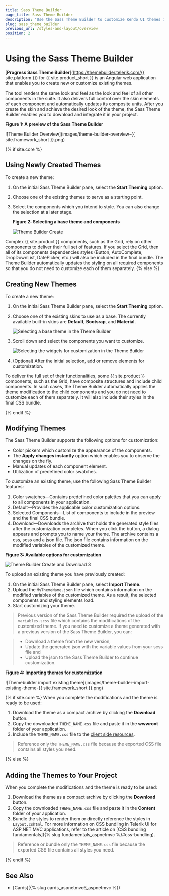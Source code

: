 ```yaml
---
title: Sass Theme Builder
page_title: Sass Theme Builder
description: "Use the Sass Theme Builder to customize Kendo UI themes in {{ site.product }} applications."
slug: sass_theme_builder
previous_url: /styles-and-layout/overview
position: 2
---
```


# Using the Sass Theme Builder

[**Progress Sass Theme Builder**](https://themebuilder.telerik.com/{{ site.platform }}) for {{ site.product_short }} is an Angular web application that enables you to create new or customize existing themes.

The tool renders the same look and feel as the look and feel of all other components in the suite. It also delivers full control over the skin elements of each component and automatically updates its composite units. After you create the skin and achieve the desired look of the theme, the Sass Theme Builder enables you to download and integrate it in your project.

**Figure 1: A preview of the Sass Theme Builder**

![Theme Builder Overview](images/theme-builder-overview-{{ site.framework_short }}.png)

{% if site.core %}
## Using Newly Created Themes

To create a new theme:

1. On the initial Sass Theme Builder pane, select the **Start Theming** option.
1. Choose one of the existing themes to serve as a starting point.
1. Select the components which you intend to style. You can also change the selection at a later stage.

    **Figure 2: Selecting a base theme and components**

    ![Theme Builder Create](images/theme-builder-create-core.gif)

Complex {{ site.product }} components, such as the Grid, rely on other components to deliver their full set of features. If you select the Grid, then all of its components dependencies styles (Button, AutoComplete, DropDownList, DatePicker, etc.) will also be included in the final bundle. The Theme Builder automatically updates the styling on all required components so that you do not need to customize each of them separately.
{% else %}
## Creating New Themes

To create a new theme:

1. On the initial Sass Theme Builder pane, select the **Start Theming** option.
1. Choose one of the existing skins to use as a base. The currently available built-in skins are **Default**, **Bootsrap**, and **Material**.

    ![Selecting a base theme in the Theme Builder](images/theme-builder-create-and-download-1.png)

1. Scroll down and select the components you want to customize.

    ![Selecting the widgets for customization in the Theme Builder](images/theme-builder-create-and-download-2.png)

1. (Optional) After the initial selection, add or remove elements for customization.

To deliver the full set of their functionalities, some {{ site.product }} components, such as the Grid, have composite structures and include child components. In such cases, the Theme Builder automatically applies the theme modification to the child components and you do not need to customize each of them separately. It will also include their styles in the final CSS bundle.

{% endif %}

## Modifying Themes

The Sass Theme Builder supports the following options for customization:

* Color pickers which customize the appearance of the components.
* The **Apply changes instantly** option which enables you to observe the changes on the fly.
* Manual updates of each component element.
* Utilization of predefined color swatches.

To customize an existing theme, use the following Sass Theme Builder features:

1. Color swatches&mdash;Contains predefined color palettes that you can apply to all components in your application.
1. Default&mdash;Provides the applicable color customization options.
1. Selected Components&mdash;List of components to include in the preview and the final CSS bundle.
1. Download&mdash;Downloads the archive that holds the generated style files after the customization completes. When you click the button, a dialog appears and prompts you to name your theme. The archive contains a css, scss and a json file. The json file contains information on the modified variables of the customized theme.

**Figure 3: Available options for customization**

![Theme Builder Create and Download 3](images/theme-builder-create-and-download-3.png)

To upload an existing theme you have previously created:

1. On the initial Sass Theme Builder pane, select **Import Theme**.
1. Upload the `MyThemeName.json` file which contains information on the modified variables of the customized theme. As a result, the selected components and styling elements load.
1. Start customizing your theme.

> Previous version of the Sass Theme Builder required the upload of the `variables.scss` file which contains the modifications of the customized theme. If you need to customize a theme generated with a previous version of the Sass Theme Builder, you can:

> * Download a theme from the new version,
> * Update the generated json with the variable values from your scss file and 
> * Upload the json to the Sass Theme Builder to continue customization.

**Figure 4: Importing themes for customization**

![Themebuilder import existing theme](images/theme-builder-import-existing-theme-{{ site.framework_short }}.png)

{% if site.core %}
When you complete the modifications and the theme is ready to be used:

1. Download the theme as a compact archive by clicking the **Download** button.
1. Copy the downloaded `THEME_NAME.css` file and paste it in the **wwwroot** folder of your application.
1. Include the `THEME_NAME.css` file to the [client side resources](https://docs.telerik.com/aspnet-core/getting-started/installation/getting-started-copy-client-resources).

> Reference only the `THEME_NAME.css` file because the exported CSS file contains all styles you need.

{% else %}
## Adding the Themes to Your Project

When you complete the modifications and the theme is ready to be used:

1. Download the theme as a compact archive by clicking the **Download** button.
1. Copy the downloaded `THEME_NAME.css` file and paste it in the **Content** folder of your application.
1. Bundle the styles to render them or directly reference the styles in `Layout.cshtml`. For more information on CSS bundling in Telerik UI for ASP.NET MVC applications, refer to the article on [CSS bundling fundamentals]({% slug fundamentals_aspnetmvc %}#css-bundling).

> Reference or bundle only the `THEME_NAME.css` file because the exported CSS file contains all styles you need.

{% endif %}

## See Also

* [Cards]({% slug cards_aspnetmvc6_aspnetmvc %})
